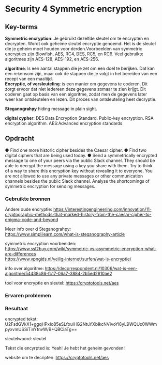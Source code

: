# Security 4 Symmetric encryption


## Key-terms
**Symmetric encryption**: Je gebruikt dezelfde sleutel om te encrypten en decrypten. Wordt ook geheime sleutel encryptie genoemd. Het is de sleutel die je geheim moet houden voor derden.Voorbeelden van symmetric encrypties zijn Blowfish, AES, RC4, DES, RC5, en RC6. Veel gebruikte algoritmes zijn AES-128, AES-192, en AES-256.  

**algoritme**: Is een aantal stappen die je zet om een doel te berijken. Dat kan een rekensom zijn, maar ook de stappen die je volgt in het bereiden van een recept van een maaltijd.  
**Encryptie, of versleuteling**: is een manier om gegevens te coderen. Dit zorgt ervoor dat niet iedereen deze gegevens zomaar te zien krijgt. Dit coderen gaat op basis van een algoritme, zodat men de gegevens later weer kan ontsleutelen en lezen. Dit proces van ontsleuteling heet decryptie.

**Steganograhpy** hiding message in plain sight. 

**digital cypher**: DES Data Encryption Standard.  Public-key encryption. RSA encryption algorithm. AES:Advanced encryption standards



## Opdracht
●	Find one more historic cipher besides the Caesar cipher.
●	Find two digital ciphers that are being used today.
●	Send a symmetrically encrypted message to one of your peers via the public Slack channel. They should be able to decrypt the message using a key you share with them. Try to think of a way to share this encryption key without revealing it to everyone. You are not allowed to use any private messages or other communication channels besides the public Slack channel. Analyse the shortcomings of symmetric encryption for sending messages.



### Gebruikte bronnen
Andere oude encryptie:
https://interestingengineering.com/innovation/11-cryptographic-methods-that-marked-history-from-the-caesar-cipher-to-enigma-code-and-beyond  

Meer info over d Steganograhpy:  
https://www.simplilearn.com/what-is-steganography-article  

symmetric encryption voorbeelden:
https://www.ssl2buy.com/wiki/symmetric-vs-asymmetric-encryption-what-are-differences    
https://www.vpngids.nl/veilig-internet/surfen/wat-is-encryptie/

info over algoritme:
https://decorrespondent.nl/10306/wat-is-een-algoritme/54438c86-fc17-06a7-3884-2b5ed2910ae2   

tool voor encryptie en sleutel:
https://cryptotools.net/aes

### Ervaren problemen


### Resultaat
encrypted tekst:  
U2FsdGVkX1+ggqHPxIo85eSLfoulHG2NtuYXbIkcNVIvoYl8yL9WQUx0WWmpyxvmUSSiTinYtnvW/B+QBCiaTg==  

sleutelwoord: sleutel

Tekst die encyrpted is: Yeah! Je hebt het geheim gevonden!

website om te decripten: https://cryptotools.net/aes 


